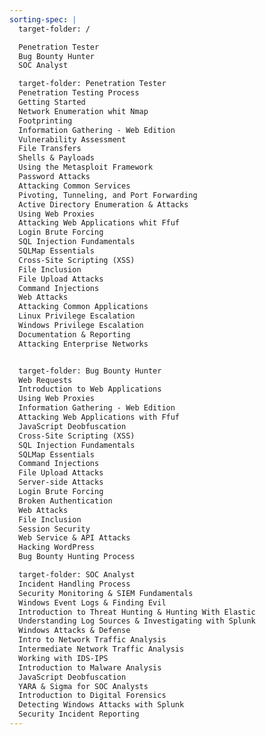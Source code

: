 ```yaml
---
sorting-spec: | 
  target-folder: /

  Penetration Tester
  Bug Bounty Hunter
  SOC Analyst

  target-folder: Penetration Tester
  Penetration Testing Process
  Getting Started
  Network Enumeration whit Nmap
  Footprinting
  Information Gathering - Web Edition
  Vulnerability Assessment
  File Transfers
  Shells & Payloads
  Using the Metasploit Framework
  Password Attacks
  Attacking Common Services
  Pivoting, Tunneling, and Port Forwarding
  Active Directory Enumeration & Attacks
  Using Web Proxies
  Attacking Web Applications whit Ffuf
  Login Brute Forcing
  SQL Injection Fundamentals
  SQLMap Essentials
  Cross-Site Scripting (XSS)
  File Inclusion
  File Upload Attacks
  Command Injections
  Web Attacks
  Attacking Common Applications
  Linux Privilege Escalation
  Windows Privilege Escalation
  Documentation & Reporting
  Attacking Enterprise Networks


  target-folder: Bug Bounty Hunter
  Web Requests
  Introduction to Web Applications
  Using Web Proxies
  Information Gathering - Web Edition
  Attacking Web Applications with Ffuf
  JavaScript Deobfuscation
  Cross-Site Scripting (XSS)
  SQL Injection Fundamentals
  SQLMap Essentials
  Command Injections
  File Upload Attacks
  Server-side Attacks
  Login Brute Forcing
  Broken Authentication
  Web Attacks
  File Inclusion
  Session Security
  Web Service & API Attacks
  Hacking WordPress
  Bug Bounty Hunting Process

  target-folder: SOC Analyst
  Incident Handling Process
  Security Monitoring & SIEM Fundamentals
  Windows Event Logs & Finding Evil
  Introduction to Threat Hunting & Hunting With Elastic
  Understanding Log Sources & Investigating with Splunk
  Windows Attacks & Defense
  Intro to Network Traffic Analysis
  Intermediate Network Traffic Analysis
  Working with IDS-IPS
  Introduction to Malware Analysis
  JavaScript Deobfuscation
  YARA & Sigma for SOC Analysts
  Introduction to Digital Forensics
  Detecting Windows Attacks with Splunk
  Security Incident Reporting
---
```

